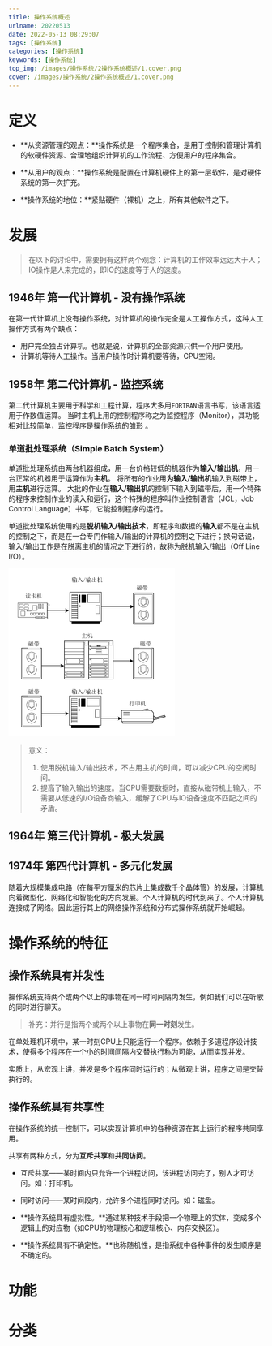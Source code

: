 ```yaml
---
title: 操作系统概述
urlname: 20220513
date: 2022-05-13 08:29:07
tags: [操作系统]
categories: [操作系统]
keywords: [操作系统]
top_img: /images/操作系统/2操作系统概述/1.cover.png
cover: /images/操作系统/2操作系统概述/1.cover.png
---
```


# 定义

- **从资源管理的观点：**操作系统是一个程序集合，是用于控制和管理计算机的软硬件资源、合理地组织计算机的工作流程、方便用户的程序集合。

- **从用户的观点：**操作系统是配置在计算机硬件上的第一层软件，是对硬件系统的第一次扩充。

- **操作系统的地位：**紧贴硬件（裸机）之上，所有其他软件之下。

# 发展

> 在以下的讨论中，需要拥有这样两个观念：计算机的工作效率远远大于人；IO操作是人来完成的，即IO的速度等于人的速度。

## 1946年 第一代计算机 - 没有操作系统
在第一代计算机上没有操作系统，对计算机的操作完全是人工操作方式，这种人工操作方式有两个缺点：
- 用户完全独占计算机。也就是说，计算机的全部资源只供一个用户使用。
- 计算机等待人工操作。当用户操作时计算机要等待，CPU空闲。

## 1958年 第二代计算机 - 监控系统

第二代计算机主要用于科学和工程计算，程序大多用`FORTRAN`语言书写，该语言适用于作数值运算。
当时主机上用的控制程序称之为监控程序（Monitor），其功能相对比较简单，监控程序是操作系统的雏形 。

### 单道批处理系统（Simple Batch System）

单道批处理系统由两台机器组成，用一台价格较低的机器作为**输入/输出机**，用一台正常的机器用于运算作为**主机**。
将所有的作业用**为输入/输出机**输入到磁带上，用**主机**进行运算。
大批的作业在**输入/输出机**的控制下输入到磁带后，用一个特殊的程序来控制作业的读入和运行，这个特殊的程序叫作业控制语言（JCL，Job Control Language）书写，它能控制程序的运行。

单道批处理系统使用的是**脱机输入/输出技术**，即程序和数据的**输入**都不是在主机的控制之下，而是在一台专门作输入/输出的计算机的控制之下进行；换句话说，输入/输出工作是在脱离主机的情况之下进行的，故称为脱机输入/输出（Off Line I/O）。

<img src="/images/操作系统/2操作系统概述/2.脱机输入输出技术.png" style="zoom: 50%;" alt="脱机输入输出技术">

> 意义：
> 1. 使用脱机输入/输出技术，不占用主机的时间，可以减少CPU的空闲时间。
> 2. 提高了输入输出的速度。当CPU需要数据时，直接从磁带机上输入，不需要从低速的I/O设备商输入，缓解了CPU与IO设备速度不匹配之间的矛盾。

## 1964年 第三代计算机 - 极大发展




## 1974年 第四代计算机 - 多元化发展

随着大规模集成电路（在每平方厘米的芯片上集成数千个晶体管）的发展，计算机向着微型化、网络化和智能化的方向发展。个人计算机的时代到来了。个人计算机连接成了网络。因此运行其上的网络操作系统和分布式操作系统就开始崛起。


# 操作系统的特征

## 操作系统具有并发性
操作系统支持两个或两个以上的事物在同一时间间隔内发生，例如我们可以在听歌的同时进行聊天。

> 补充：并行是指两个或两个以上事物在**同一时刻**发生。

在单处理机环境中，某一时刻CPU上只能运行一个程序。依赖于多道程序设计技术，使得多个程序在一个小的时间间隔内交替执行称为可能，从而实现并发。

实质上，从宏观上讲，并发是多个程序同时运行的；从微观上讲，程序之间是交替执行的。

## 操作系统具有共享性
在操作系统的统一控制下，可以实现计算机中的各种资源在其上运行的程序共同享用。

共享有两种方式，分为**互斥共享**和**共同访问**。
- 互斥共享——某时间内只允许一个进程访问，该进程访问完了，别人才可访问。如：打印机。
- 同时访问——某时间段内，允许多个进程同时访问。如：磁盘。




- **操作系统具有虚拟性。**通过某种技术手段把一个物理上的实体，变成多个逻辑上的对应物（如CPU的物理核心和逻辑核心、内存交换区）。
- **操作系统具有不确定性。**也称随机性，是指系统中各种事件的发生顺序是不确定的。





# 功能
# 分类
